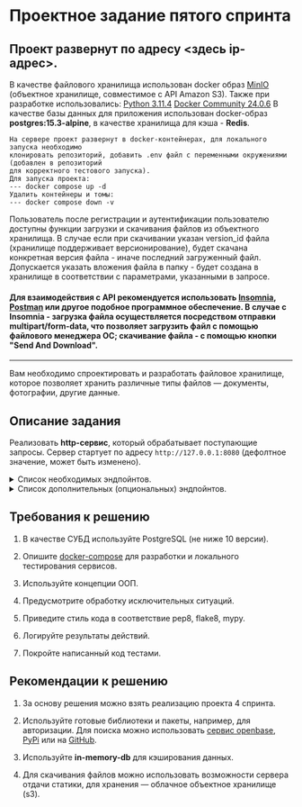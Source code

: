 
# Проектное задание пятого спринта

  ## Проект развернут по адресу <здесь ip-адрес>.
  В качестве файлового хранилища использован docker образ [MinIO](quay.io/minio/minio:latest) (объектное хранилище, совместимое с API Amazon S3). Также при разработке использовались:
  [Python 3.11.4](https://www.python.org/downloads/release/python-3114/)
  [Docker Community 24.0.6](https://docs.docker.com/)
  В качестве базы данных для приложения использован docker-образ <b>postgres:15.3-alpine</b>, в качестве хранилища для кэша - <b>Redis</b>. 
  ```
  На сервере проект развернут в docker-контейнерах, для локального запуска необходимо
  клонировать репозиторий, добавить .env файл с переменными окружениями (добавлен в репозиторий
  для корректного тестового запуска).
  Для запуска проекта:
  --- docker compose up -d
  Удалить контейнеры и томы:
  --- docker compose down -v
  ```
Пользователь после регистрации и аутентификации пользователю доступны функции загрузки и скачивания файлов из объектного хранилища. В случае если при скачивании указан version_id файла (хранилище поддерживает версионирование), будет скачана конкретная версия файла - иначе последний загруженный файл. Допускается указать вложения файла в папку - будет создана в хранилище в соответствии с параметрами, указанными в запросе.
#### Для взаимодействия с API рекомендуется использовать [Insomnia](https://insomnia.rest/download), [Postman](https://www.postman.com/) или другое подобное программное обеспечение. В случае с Insomnia - загрузка файла осуществляется посредством отправки multipart/form-data, что позволяет загрузить файл с помощью файлового менеджера ОС; скачивание файла - с помощью кнопки "Send And Download".
___
Вам необходимо спроектировать и разработать файловое хранилище, которое позволяет хранить различные типы файлов — документы, фотографии, другие данные.


  

## Описание задания

  

Реализовать **http-сервис**, который обрабатывает поступающие запросы. Сервер стартует по адресу `http://127.0.0.1:8080` (дефолтное значение, может быть изменено).

  

<details>

<summary> Список необходимых эндпойнтов. </summary>

  

1. Статус активности связанных сервисов.

  

<details>

<summary> Описание изменений. </summary>

  

```

GET /ping

```

Получить информацию о времени доступа ко всем связанным сервисам, например, к БД, кэшам, примонтированным дискам и т.д.

  

**Response**

```json

{

"db": 1.27,

"cache": 1.89,

...

"service-N": 0.56

}

```

</details>

  
  

2. Регистрация пользователя.

  

<details>

<summary> Описание изменений. </summary>

  

```

POST /register

```

Регистрация нового пользователя. Запрос принимает на вход логин и пароль для создания новой учетной записи.

  

</details>

  
  

3. Авторизация пользователя.

  

<details>

<summary> Описание изменений. </summary>

  

```

POST /auth

```

Запрос принимает на вход логин и пароль учетной записи и возвращает авторизационный токен. Далее все запросы проверяют наличие токена в заголовках - `Authorization: Bearer <token>`

  

</details>

  
  

4. Информация о загруженных файлах.

  

<details>

<summary> Описание изменений. </summary>

  

```

GET /files/

```

Вернуть информацию о ранее загруженных файлах. Доступно только авторизованному пользователю.

  

**Response**

```json

{

"account_id": "AH4f99T0taONIb-OurWxbNQ6ywGRopQngc",

"files": [

{

"id": "a19ad56c-d8c6-4376-b9bb-ea82f7f5a853",

"name": "notes.txt",

"created_ad": "2020-09-11T17:22:05Z",

"path": "/homework/test-fodler/notes.txt",

"size": 8512,

"is_downloadable": true

},

...

{

"id": "113c7ab9-2300-41c7-9519-91ecbc527de1",

"name": "tree-picture.png",

"created_ad": "2019-06-19T13:05:21Z",

"path": "/homework/work-folder/environment/tree-picture.png",

"size": 1945,

"is_downloadable": true

}

]

}

```

</details>

  
  

5. Загрузить файл в хранилище.

  

<details>

<summary> Описание изменений. </summary>

  

```

POST /files/upload

```

Метод загрузки файла в хранилище. Доступно только авторизованному пользователю.

Для загрузки заполняется полный путь до файла, в который будет загружен/переписан загружаемый файл. Если нужные директории не существуют, то они должны быть созданы автоматически.

Так же есть возможность указать только путь до директории. В этом случае имя создаваемого файла будет создано в соответствии с передаваемым именем файла.

  

**Request**

```

{

"path": <full-path-to-file>||<path-to-folder>,

}

```

  

**Response**

```json

{

"id": "a19ad56c-d8c6-4376-b9bb-ea82f7f5a853",

"name": "notes.txt",

"created_ad": "2020-09-11T17:22:05Z",

"path": "/homework/test-fodler/notes.txt",

"size": 8512,

"is_downloadable": true

}

```

</details>

  
  

6. Скачать загруженный файл.

  

<details>

<summary> Описание изменений. </summary>

  

```

GET /files/download

```

Скачивание ранее загруженного файла. Доступно только авторизованному пользователю.

  

**Path parameters**

```

/?path=<path-to-file>||<file-meta-id>

```

Возможность скачивания есть как по переданному пути до файла, так и по идентификатору.

</details>

  

</details>

  
  
  

<details>

<summary> Список дополнительных (опциональных) эндпойнтов. </summary>

  
  

1. Добавление возможности скачивания в архиве.

<details>

  

<summary> Описание изменений. </summary>

  

```

GET /files/download

```

Path-параметр расширяется дополнительным параметром – `compression`. Доступно только авторизованному пользователю.

  

Дополнительно в `path` можно указать как путь до директории, так и его **UUID**. При скачивании директории скачаются все файлы, находящиеся в ней.

  

**Path parameters**

```

/?path=[<path-to-file>||<file-meta-id>||<path-to-folder>||<folder-meta-id>] & compression"=[zip||tar||7z]

```

</details>

  
  

2. Добавление информация об использовании пользователем дискового пространства.

  

<details>

<summary> Описание изменений. </summary>

  

```

GET /user/status

```

Вернуть информацию о статусе использования дискового пространства и ранее загруженных файлах. Доступно только авторизованному пользователю.

  

**Response**

```json

{

"account_id": "taONIb-OurWxbNQ6ywGRopQngc",

"info": {

"root_folder_id": "19f25-3235641",

"home_folder_id": "19f25-3235641"

},

"folders": [

"root": {

"allocated": "1000000",

"used": "395870",

"files": 89

},

"home": {

"allocated": "1590",

"used": "539",

"files": 19

},

...,

"folder-188734": {

"allocated": "300",

"used": "79",

"files": 2

}

]

}

```

</details>

  
  

3. Добавление возможности поиска файлов по заданным параметрам.

  

<details>

<summary> Описание изменений. </summary>

  

```

POST /files/search

```

Вернуть информацию о загруженных файлах по заданным параметрам. Доступно только авторизованному пользователю.

  

**Request**

```json

{

"options": {

"path": <folder-id-to-search>,

"extension": <file-extension>,

"order_by": <field-to-order-search-result>,

"limit": <max-number-of-results>

},

"query": "<any-text||regex>"

}

```

  

**Response**

```json

{

"mathes": [

{

"id": "113c7ab9-2300-41c7-9519-91ecbc527de1",

"name": "tree-picture.png",

"created_ad": "2019-06-19T13:05:21Z",

"path": "/homework/work-folder/environment/tree-picture.png",

"size": 1945,

"is_downloadable": true

},

...

]

}

```

</details>

  
  

4. Поддержка версионирования изменений файлов.

  

<details>

<summary> Описание изменений. </summary>

  

```

POST /files/revisions

```

Вернуть информацию об изменениях файла по заданным параметрам. Доступно только авторизованному пользователю.

  

**Request**

```json

{

"path": <path-to-file>||<file-meta-id>,

"limit": <max-number-of-results>

}

```

  

**Response**

```json

{

"revisions": [

{

"id": "b1863132-5db6-44fe-9d34-b944ab06ad81",

"name": "presentation.pptx",

"created_ad": "2020-09-11T17:22:05Z",

"path": "/homework/learning/presentation.pptx",

"size": 3496,

"is_downloadable": true,

"rev_id": "676ffc2a-a9a5-47f6-905e-99e024ca8ac8",

"hash": "e3b0c44298fc1c149afbf4c8996fb92427ae41e4649b934ca495991b7852b855",

"modified_at": "2020-09-21T05:13:49Z"

},

...

]

}

```

</details>

  

</details>

  
  

## Требования к решению

  

1. В качестве СУБД используйте PostgreSQL (не ниже 10 версии).

2. Опишите [docker-compose](docker-compose.yml) для разработки и локального тестирования сервисов.

3. Используйте концепции ООП.

4. Предусмотрите обработку исключительных ситуаций.

5. Приведите стиль кода в соответствие pep8, flake8, mypy.

6. Логируйте результаты действий.

7. Покройте написанный код тестами.

  
  

## Рекомендации к решению

  

1. За основу решения можно взять реализацию проекта 4 спринта.

2. Используйте готовые библиотеки и пакеты, например, для авторизации. Для поиска можно использовать [сервис openbase](https://openbase.com/categories/python), [PyPi](https://pypi.org/) или на [GitHub](https://github.com/search?).

3. Используйте **in-memory-db** для кэширования данных.

4. Для скачивания файлов можно использовать возможности сервера отдачи статики, для хранения — облачное объектное хранилище (s3).

